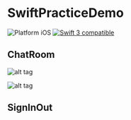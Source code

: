 # SwiftPracticeDemo


<img src="https://img.shields.io/badge/platform-iOS-blue.svg?style=flat" alt="Platform iOS" /> <a href="https://developer.apple.com/swift"><img src="https://img.shields.io/badge/swift3-compatible-4BC51D.svg?style=flat" alt="Swift 3 compatible" /></a>



## ChatRoom

![alt tag](http://imgur.com/O7sKy8I.gif)

![alt tag](http://i.imgur.com/O7sKy8I.gif)

## SignInOut


